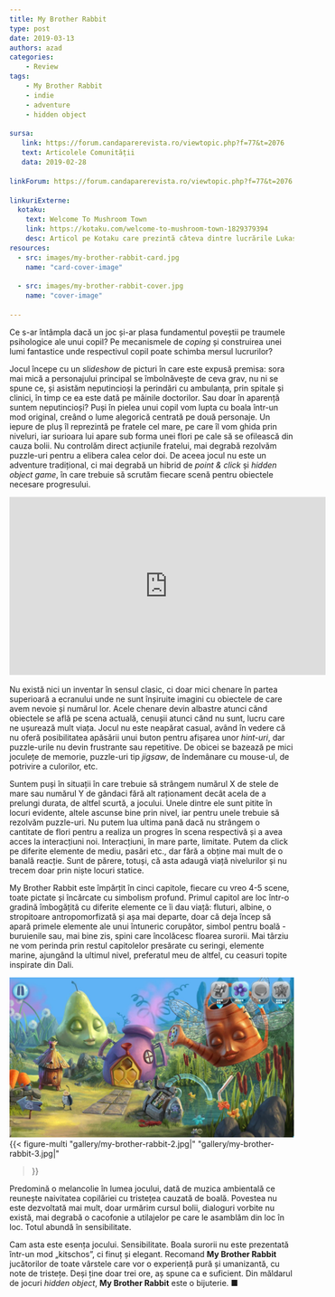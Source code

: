 ```yaml
---
title: My Brother Rabbit
type: post
date: 2019-03-13
authors: azad
categories:
    - Review
tags:
    - My Brother Rabbit
    - indie
    - adventure
    - hidden object

sursa:
   link: https://forum.candaparerevista.ro/viewtopic.php?f=77&t=2076
   text: Articolele Comunității
   data: 2019-02-28
 
linkForum: https://forum.candaparerevista.ro/viewtopic.php?f=77&t=2076

linkuriExterne:
  kotaku:
    text: Welcome To Mushroom Town
    link: https://kotaku.com/welcome-to-mushroom-town-1829379394
    desc: Articol pe Kotaku care prezintă câteva dintre lucrările Lukasz Salata, artistul care a ilustrat jocul
resources:
  - src: images/my-brother-rabbit-card.jpg
    name: "card-cover-image"

  - src: images/my-brother-rabbit-cover.jpg
    name: "cover-image"

---
```

Ce s-ar întâmpla dacă un joc și-ar plasa fundamentul poveștii pe traumele psihologice ale unui copil? Pe mecanismele de _coping_ și construirea unei lumi fantastice unde respectivul copil poate schimba mersul lucrurilor?

Jocul începe cu un _slideshow_ de picturi în care este expusă premisa: sora mai mică a personajului principal se îmbolnăvește de ceva grav, nu ni se spune ce, și asistăm neputincioși la perindări cu ambulanța, prin spitale și clinici, în timp ce ea este dată pe mâinile doctorilor. Sau doar în aparență suntem neputincioși? Puși în pielea unui copil vom lupta cu boala într-un mod original, creând o lume alegorică centrată pe două personaje. Un iepure de pluș îl reprezintă pe fratele cel mare, pe care îl vom ghida prin niveluri, iar surioara lui apare sub forma unei flori pe cale să se ofilească din cauza bolii. Nu controlăm direct acțiunile fratelui, mai degrabă rezolvăm puzzle-uri pentru a elibera calea celor doi. De aceea jocul nu este un adventure tradițional, ci mai degrabă un hibrid de _point & click_ și _hidden object game_, în care trebuie să scrutăm fiecare scenă pentru obiectele necesare progresului.

<iframe width="560" height="315" src="https://www.youtube.com/embed/uo2MIZGfY3E" frameborder="0" allow="accelerometer; autoplay; encrypted-media; gyroscope; picture-in-picture" allowfullscreen></iframe>

Nu există nici un inventar în sensul clasic, ci doar mici chenare în partea superioară a ecranului unde ne sunt înșiruite imagini cu obiectele de care avem nevoie și numărul lor. Acele chenare devin albastre atunci când obiectele se află pe scena actuală, cenușii atunci când nu sunt, lucru care ne ușurează mult viața. Jocul nu este neapărat casual, având în vedere că nu oferă posibilitatea apăsării unui buton pentru afișarea unor _hint-uri_, dar puzzle-urile nu devin frustrante sau repetitive. De obicei se bazează pe mici joculețe de memorie, puzzle-uri tip _jigsaw_, de îndemânare cu mouse-ul, de potrivire a culorilor, etc.

Suntem puși în situații în care trebuie să strângem numărul X de stele de mare sau numărul Y de gândaci fără alt raționament decât acela de a prelungi durata, de altfel scurtă, a jocului. Unele dintre ele sunt pitite în locuri evidente, altele ascunse bine prin nivel, iar pentru unele trebuie să rezolvăm puzzle-uri. Nu putem lua ultima pană dacă nu strângem o cantitate de flori pentru a realiza un progres în scena respectivă și a avea acces la interacțiuni noi. Interacțiuni, în mare parte, limitate. Putem da click pe diferite elemente de mediu, pasări etc., dar fără a obține mai mult de o banală reacție. Sunt de părere, totuși, că asta adaugă viață nivelurilor și nu trecem doar prin niște locuri statice.

My Brother Rabbit este împărțit în cinci capitole, fiecare cu vreo 4-5 scene, toate pictate și încărcate cu simbolism profund. Primul capitol are loc într-o gradină îmbogățită cu diferite elemente ce îi dau viață: fluturi, albine, o stropitoare antropomorfizată și așa mai departe, doar că deja încep să apară primele elemente ale unui întuneric corupător, simbol pentru boală - buruienile sau, mai bine zis, spini care încolăcesc floarea surorii. Mai târziu ne vom perinda prin restul capitolelor presărate cu seringi, elemente marine, ajungând la ultimul nivel, preferatul meu de altfel, cu ceasuri topite inspirate din Dali.

![](gallery/my-brother-rabbit-1.jpg)
{{< figure-multi
    "gallery/my-brother-rabbit-2.jpg|"
    "gallery/my-brother-rabbit-3.jpg|"
>}}

Predomină o melancolie în lumea jocului, dată de muzica ambientală ce reunește naivitatea copilăriei cu tristețea cauzată de boală. Povestea nu este dezvoltată mai mult, doar urmărim cursul bolii, dialoguri vorbite nu există, mai degrabă o cacofonie a utilajelor pe care le asamblăm din loc în loc. Totul abundă în sensibilitate.

Cam asta este esența jocului. Sensibilitate. Boala surorii nu este prezentată într-un mod „kitschos”, ci finuț și elegant. Recomand **My Brother Rabbit** jucătorilor de toate vârstele care vor o experiență pură și umanizantă, cu note de tristețe. Deși ține doar trei ore, aș spune ca e suficient. Din măldarul de jocuri _hidden object_, **My Brother Rabbit** este o bijuterie. ■